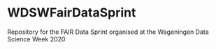 # WDSWFairDataSprint
Repository for the FAIR Data Sprint organised at the Wageningen Data Science Week 2020
